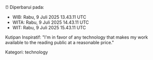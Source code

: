 ⏰ Diperbarui pada:
- WIB: Rabu, 9 Juli 2025 13.43.11 UTC
- WITA: Rabu, 9 Juli 2025 14.43.11 UTC
- WIT: Rabu, 9 Juli 2025 15.43.11 UTC

Kutipan Inspiratif:
"I'm in favor of any technology that makes my work available to the reading public at a reasonable price."


Kategori: technology


